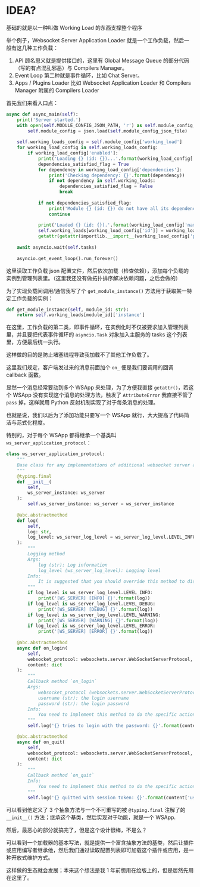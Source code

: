 # IDEA?

基础的就是以一种叫做 Working Load 的东西支撑整个程序

举个例子，Websocket Server Application Loader 就是一个工作负载，然后一般有这几种工作负载：

1. API
    顾名思义就是提供接口的，这里有 Global Message Queue 的部分代码（写的有点混乱邪恶）与 Compilers Manager。
2. Event Loop
    第二种就是事件循环，比如 Chat Server。
3. Apps / Plugins Loader
    比如 Websocket Application Loader 和 Compilers Manager 附属的 Compilers Loader

首先我们来看入口点：

``` py
async def async_main(self):
    print('Server started.')
    with open(self.MODULE_CONFIG_JSON_PATH, 'r') as self.module_config_json_file:
        self.module_config = json.load(self.module_config_json_file)
    
    self.working_loads_config = self.module_config['working_load']
    for working_load_config in self.working_loads_config:
        if working_load_config['enabled']:
            print('Loading {} (id: {})...'.format(working_load_config['name'], working_load_config['id']))
            dependencies_satisfied_flag = True
            for dependency in working_load_config['dependencies']:
                print('Checking dependency: {}'.format(dependency))
                if not dependency in self.working_loads:
                    dependencies_satisfied_flag = False
                    break
            
            if not dependencies_satisfied_flag:
                print('Module {} (id: {}) do not have all its dependencies, so it will be ignored.'.format(working_load_config['name'], working_load_config['id']))
                continue
            
            print('Loaded {} (id: {}).'.format(working_load_config['name'], working_load_config['id']))
            self.working_loads[working_load_config['id']] = working_load_config
            getattr(getattr(importlib.__import__(working_load_config['path']), working_load_config['id']), working_load_config['id'])(self)
    
    await asyncio.wait(self.tasks)
    
    asyncio.get_event_loop().run_forever()
```

这里读取工作负载 json 配置文件，然后依次加载（检查依赖），添加每个负载的实例到管理列表里。（这里我还没有做拓扑排序解决依赖问题，之后会做的）

为了实现负载间调用/通信我写了个 `get_module_instance()` 方法用于获取某一特定工作负载的实例：

``` py
def get_module_instance(self, module_id: str):
    return self.working_loads[module_id]['instance']
```

在这里，工作负载的第二类，即事件循环，在实例化时不仅被要求加入管理列表里，并且要把代表事件循环的 `asyncio.Task` 对象加入主服务的 tasks 这个列表里，方便最后统一执行。

这样做的目的是防止堵塞线程导致我加载不了其他工作负载了。

这里我们规定，客户端发过来的消息前面加个 `on_` 便是我们要调用的回调 callback 函数。

显然一个消息经常要动到多个 WSApp 来处理，为了方便我直接 `getattr()`，若这个 WSApp 没有实现这个消息的处理方法，触发了 `AttributeError` 我直接不管了 `pass` 掉，这样就用 Python 反射机制实现了对于每条消息的处理。

也就是说，我们以后为了添加功能只要写一个 WSApp 就行，大大提高了代码简洁与范式化程度。

特别的，对于每个 WSApp 都得继承一个基类叫 `ws_server_application_protocol`：

``` py
class ws_server_application_protocol:
    """
    Base class for any implementations of additional websocket server applications
    """
    @typing.final
    def __init__(
        self, 
        ws_server_instance: ws_server
    ):
        self.ws_server_instance: ws_server = ws_server_instance
    
    @abc.abstractmethod
    def log(
        self, 
        log: str, 
        log_level: ws_server_log_level = ws_server_log_level.LEVEL_INFO
    ):
        """
        Logging method
        Args:
            log (str): Log information
            log_level (ws_server_log_level): Logging level
        Info:
            It is suggested that you should override this method to distinguish between the official application and yours.
        """
        if log_level is ws_server_log_level.LEVEL_INFO:
            print('[WS_SERVER] [INFO] {}'.format(log))
        if log_level is ws_server_log_level.LEVEL_DEBUG:
            print('[WS_SERVER] [DEBUG] {}'.format(log))
        if log_level is ws_server_log_level.LEVEL_WARNING:
            print('[WS_SERVER] [WARNING] {}'.format(log))
        if log_level is ws_server_log_level.LEVEL_ERROR:
            print('[WS_SERVER] [ERROR] {}'.format(log))
    
    @abc.abstractmethod
    async def on_login(
        self, 
        websocket_protocol: websockets.server.WebSocketServerProtocol, 
        content: dict
    ):
        """
        Callback method `on_login`
        Args:
            websocket_protocol (websockets.server.WebSocketServerProtocol): the protocol of a websocket connection
            username (str): the login username
            password (str): the login password
        Info:
            You need to implement this method to do the specific actions you want whenever a user tries to login.
        """
        self.log('{} tries to login with the password: {}'.format(content['username'], content['password']))

    @abc.abstractmethod
    async def on_quit(
        self, 
        websocket_protocol: websockets.server.WebSocketServerProtocol, 
        content: dict
    ):
        """ 
        Callback method `on_quit`
        Info:
            You need to implement this method to do the specific actions you want whenever a user tries to quit.
        """
        self.log('{} quitted with session token: {}'.format(content['username'], content['session_token']))
```

可以看到他定义了 3 个抽象方法与一个不可重写的被 `@typing.final` 注解了的 `__init__()` 方法；继承这个基类，然后实现对于功能，就是一个 WSApp.

然后，最恶心的部分就搞完了，但是这个设计很棒，不是么？

可以看到一个加载器的基本写法，就是提供一个富含抽象方法的基类，然后让插件或应用编写者继承他，然后我们通过读取配置列表即可加载这个插件或应用，是一种开放式维护方式。

这样做的生态就会发展；本来这个想法是我 1 年前想用在绘版上的，但是居然先用在这里了。
